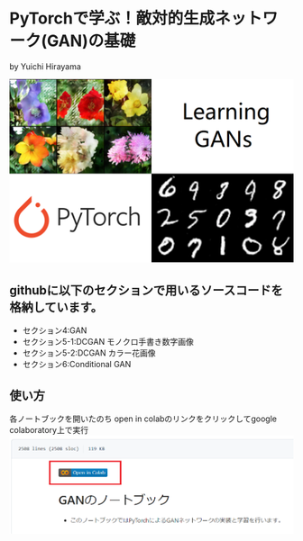 # PyTorchで学ぶ！敵対的生成ネットワーク(GAN)の基礎

by Yuichi Hirayama

![Course Image 1](image/course_logo.png)


## githubに以下のセクションで用いるソースコードを格納しています。
- セクション4:GAN
- セクション5-1:DCGAN モノクロ手書き数字画像
- セクション5-2:DCGAN カラー花画像
- セクション6:Conditional GAN

## 使い方
各ノートブックを開いたのち
open in colabのリンクをクリックしてgoogle colaboratory上で実行
![Colab Image](image/open_in_colab.png)
